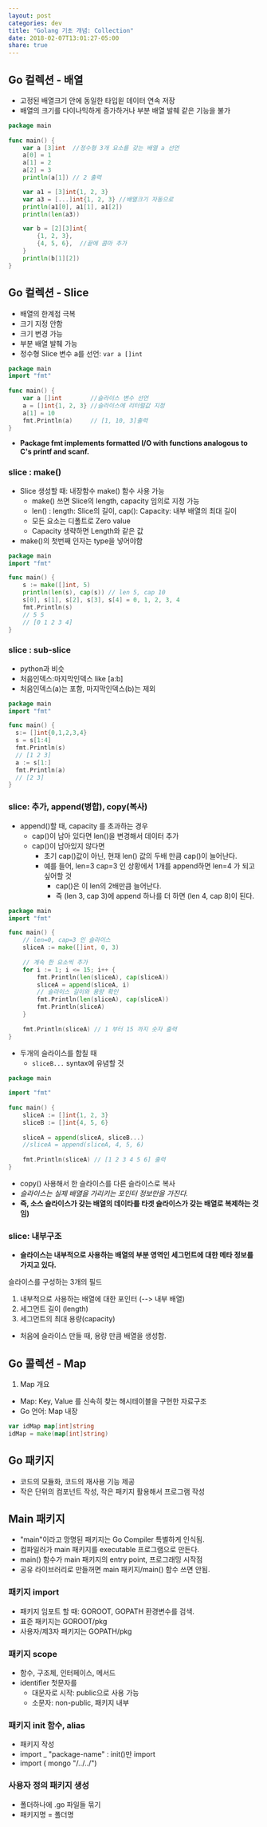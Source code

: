 ```yaml
---
layout: post
categories: dev
title: "Golang 기초 개념: Collection"
date: 2018-02-07T13:01:27-05:00
share: true
---
```


## Go 컬렉션 - 배열

- 고정된 배열크기 안에 동일한 타입읟 데이터 연속 저장
- 배열의 크기를 다이나믹하게 증가하거나 부분 배열 발췌 같은 기능을 불가

```Go
package main
 
func main() {
    var a [3]int  //정수형 3개 요소를 갖는 배열 a 선언
    a[0] = 1
    a[1] = 2
    a[2] = 3
    println(a[1]) // 2 출력

    var a1 = [3]int{1, 2, 3}
    var a3 = [...]int{1, 2, 3} //배열크기 자동으로
    println(a1[0], a1[1], a1[2])
    println(len(a3))

    var b = [2][3]int{
        {1, 2, 3},
        {4, 5, 6},  //끝에 콤마 추가
    }
    println(b[1][2])
}
```

## Go 컬렉션 - Slice

- 배열의 한계점 극복
- 크기 지정 안함
- 크기 변경 가능
- 부분 배열 발췌 가능
- 정수형 Slice 변수 a를 선언: `var a []int`

```Go
package main
import "fmt"
 
func main() {
    var a []int        //슬라이스 변수 선언
    a = []int{1, 2, 3} //슬라이스에 리터럴값 지정
    a[1] = 10
    fmt.Println(a)     // [1, 10, 3]출력
}
```

- **Package fmt implements formatted I/O with functions analogous to C's printf and scanf.**

### slice : make()

- Slice 생성할 때: 내장함수 make() 함수 사용 가능
  - make() 쓰면 Slice의 length, capacity 임의로 지정 가능
  - len() : length: Slice의 길이, cap(): Capacity: 내부 배열의 최대 길이
  - 모든 요소는 디폴트로 Zero value
  - Capacity 생략하면 Length와 같은 값
- make()의 첫번째 인자는 type을 넣어야함

```Go
package main
import "fmt"

func main() {
	s := make([]int, 5)
	println(len(s), cap(s)) // len 5, cap 10
	s[0], s[1], s[2], s[3], s[4] = 0, 1, 2, 3, 4
    fmt.Println(s)
    // 5 5
    // [0 1 2 3 4]
}
```

### slice : sub-slice
- python과 비슷
- 처음인덱스:마지막인덱스 like [a:b]
- 처음인덱스(a)는 포함, 마지막인덱스(b)는 제외

```Go
package main
import "fmt"

func main() {
  s:= []int{0,1,2,3,4}
  s = s[1:4]
  fmt.Println(s)
  // [1 2 3]
  a := s[1:]
  fmt.Println(a)
  // [2 3]
}
```

### slice: 추가, append(병합), copy(복사)

- append()할 때, capacity 를 초과하는 경우
  - cap()이 남아 있다면 len()을 변경해서 데이터 추가
  - cap()이 남아있지 않다면
    - 초기 cap()값이 아닌, 현재 len() 값의 두배 만큼 cap()이 늘어난다.
    - 예를 들어, len=3 cap=3 인 상황에서 1개를 append하면 len=4 가 되고 싶어할 것
      - cap()은 이 len의 2배만큼 늘어난다.
      - 즉 (len 3, cap 3)에 append 하나를 더 하면 (len 4, cap 8)이 된다.
      
```Go
package main
import "fmt"

func main() {
    // len=0, cap=3 인 슬라이스
    sliceA := make([]int, 0, 3)
 
    // 계속 한 요소씩 추가
    for i := 1; i <= 15; i++ {
        fmt.Println(len(sliceA), cap(sliceA))
        sliceA = append(sliceA, i)
        // 슬라이스 길이와 용량 확인
        fmt.Println(len(sliceA), cap(sliceA))
        fmt.Println(sliceA)
    }
 
    fmt.Println(sliceA) // 1 부터 15 까지 숫자 출력 
}
```

- 두개의 슬라이스를 합칠 때
  - `sliceB...` syntax에 유념할 것

```Go
package main
 
import "fmt"
 
func main() {
    sliceA := []int{1, 2, 3}
    sliceB := []int{4, 5, 6}
 
    sliceA = append(sliceA, sliceB...)
    //sliceA = append(sliceA, 4, 5, 6)
 
    fmt.Println(sliceA) // [1 2 3 4 5 6] 출력
}
```

- copy() 사용해서 한 슬라이스를 다른 슬라이스로 복사
- _슬라이스는 실제 배열을 가리키는 포인터 정보만을 가진다._ 
- **즉, 소스 슬라이스가 갖는 배열의 데이타를 타겟 슬라이스가 갖는 배열로 복제하는 것임)**

### slice: 내부구조
- **슬라이스는 내부적으로 사용하는 배열의 부분 영역인 세그먼트에 대한 메타 정보를 가지고 있다.**

슬라이스를 구성하는 3개의 필드
1. 내부적으로 사용하는 배열에 대한 포인터 (--> 내부 배열)
2. 세그먼트 길이 (length)
3. 세그먼트의 최대 용량(capacity)
  - 처음에 슬라이스 만들 때, 용량 만큼 배열을 생성함.


## Go 콜렉션 - Map

1. Map 개요
- Map: Key, Value 를 신속히 찾는 해시테이블을 구현한 자료구조
- Go 언어: Map 내장

```Go
var idMap map[int]string
idMap = make(map[int]string)
```

## Go 패키지

- 코드의 모듈화, 코드의 재사용 기능 제공
- 작은 단위의 컴포넌트 작성, 작은 패키지 활용해서 프로그램 작성

## Main 패키지
- "main"이라고 망명된 패키지는 Go Compiler 특별하게 인식됨.
- 컴파일러가 main 패키지를 executable 프로그램으로 만든다.
- main() 함수가 main 패키지의 entry point, 프로그래밍 시작점
- 공유 라이브러리로 만들꺼면 main 패키지/main() 함수 쓰면 안됨.

### 패키지 import
- 패키지 임포트 할 때: GOROOT, GOPATH 환경변수를 검색.
- 표준 패키지는 GOROOT/pkg
- 사용자/제3자 패키지는 GOPATH/pkg

### 패키지 scope
- 함수, 구조체, 인터페이스, 메서드
- identifier 첫문자를 
    - 대문자로 시작: public으로 사용 가능
    - 소문자: non-public, 패키지 내부

### 패키지 init 함수, alias
- 패키지 작성
- import _ "package-name" : init()만 import
- import ( mongo "/../../")

### 사용자 정의 패키지 생성
- 폴더하나에 .go 파일들 묶기
- 패키지명 = 폴더명

